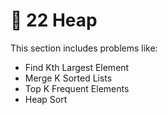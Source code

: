 # 📂 22 Heap

This section includes problems like:
- Find Kth Largest Element
- Merge K Sorted Lists
- Top K Frequent Elements
- Heap Sort
